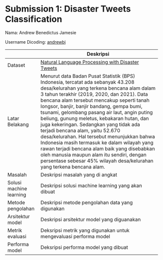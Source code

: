 # Submission 1: Disaster Tweets Classification

Nama: Andrew Benedictus Jamesie

Username Dicoding: [andrewbj](https://www.dicoding.com/users/andrewbj)

|     | Deskripsi |
| --- | --------- |
| Dataset | [Natural Language Processing with Disaster Tweets](https://www.kaggle.com/competitions/nlp-getting-started) |
| Latar Belakang | Menurut data Badan Pusat Statistik (BPS) Indonesia, tercatat ada sebanyak 43.208 desa/kelurahan yang terkena bencana alam dalam 3 tahun terakhir (2019, 2020, dan 2021). Data bencana alam tersebut mencakup seperti tanah longsor, banjir, banjir bandang, gempa bumi, tsunami, gelombang pasang air laut, angin puting beliung, gunung meletus, kebakaran hutan, dan juga kekeringan. Sedangkan yang tidak ada terjadi bencana alam, yaitu 52.670 desa/kelurahan. Hal tersebut menunjukkan bahwa Indonesia masih termasuk ke dalam wilayah yang rawan terjadi bencana alam baik yang disebabkan oleh manusia maupun alam itu sendiri, dengan persentase sebesar 45% wilayah desa/kelurahan yang terkena bencana alam. |
| Masalah | Deskripsi masalah yang di angkat |
| Solusi machine learning | Deskripsi solusi machine learning yang akan dibuat |
| Metode pengolahan | Deskripsi metode pengolahan data yang digunakan |
| Arsitektur model | Deskripsi arsitektur model yang diguanakan |
| Metrik evaluasi | Deksripsi metrik yang digunakan untuk mengevaluasi performa model |
| Performa model | Deksripsi performa model yang dibuat |
